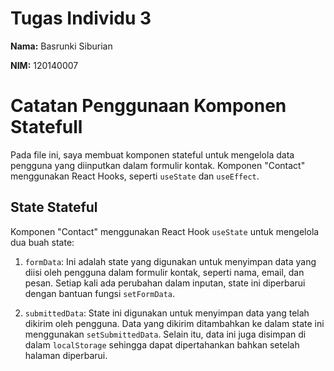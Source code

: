 # Tugas Individu 3
**Nama:** Basrunki Siburian

**NIM:** 120140007

# Catatan Penggunaan Komponen Statefull

Pada file ini, saya membuat komponen stateful untuk mengelola data pengguna yang diinputkan dalam formulir kontak. Komponen "Contact" menggunakan React Hooks, seperti `useState` dan `useEffect`.

## State Stateful

Komponen "Contact" menggunakan React Hook `useState` untuk mengelola dua buah state:

1. `formData`: Ini adalah state yang digunakan untuk menyimpan data yang diisi oleh pengguna dalam formulir kontak, seperti nama, email, dan pesan. Setiap kali ada perubahan dalam inputan, state ini diperbarui dengan bantuan fungsi `setFormData`.

2. `submittedData`: State ini digunakan untuk menyimpan data yang telah dikirim oleh pengguna. Data yang dikirim ditambahkan ke dalam state ini menggunakan `setSubmittedData`. Selain itu, data ini juga disimpan di dalam `localStorage` sehingga dapat dipertahankan bahkan setelah halaman diperbarui.
